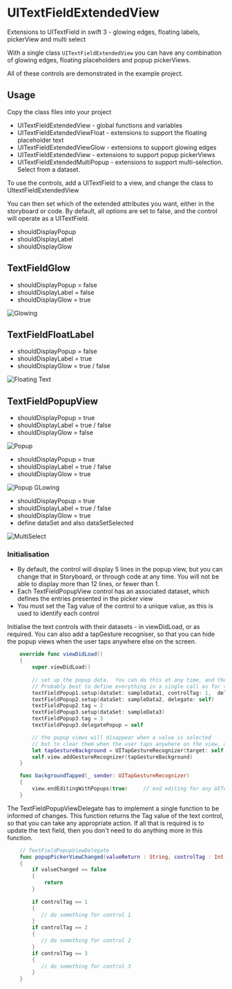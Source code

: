 # UITextFieldExtendedView
Extensions to UITextField in swift 3 - glowing edges, floating labels, pickerView and multi select

With a single class `UITextFieldExtendedView` you can have any combination of glowing edges, floating placeholders and popup pickerViews.

All of these controls are demonstrated in the example project.

## Usage
Copy the class files into your project
- UITextFieldExtendedView - global functions and variables
- UITextFieldExtendedViewFloat - extensions to support the floating placeholder text
- UITextFieldExtendedViewGlow - extensions to support glowing edges
- UITextFieldExtendedView - extensions to support popup pickerViews
- UITextFieldExtendedMultiPopup - extensions to support multi-selection.  Select from a dataset.

To use the controls, add a UITextField to a view, and change the class to UItextFieldExtendedView

You can then set which of the extended attributes you want, either in the storyboard or code.  By default, all options are set to false, and the control will operate as a UITextField.
- shouldDisplayPopup 
- shouldDisplayLabel
- shouldDisplayGlow

## TextFieldGlow
- shouldDisplayPopup    = false
- shouldDisplayLabel    = false
- shouldDisplayGlow     = true 

![Glowing](https://github.com/CarterMiller/TextFieldExtensions/blob/master/screenshots/Glowing.png)


## TextFieldFloatLabel
- shouldDisplayPopup    = false
- shouldDisplayLabel    = true
- shouldDisplayGlow     = true / false

![Floating Text](https://github.com/CarterMiller/TextFieldExtensions/blob/master/screenshots/Floating%20Text.png)

## TextFieldPopupView
- shouldDisplayPopup    = true
- shouldDisplayLabel    = true / false
- shouldDisplayGlow     = false

![Popup](https://github.com/CarterMiller/TextFieldExtensions/blob/master/screenshots/Popup.png)


- shouldDisplayPopup    = true
- shouldDisplayLabel    = true / false
- shouldDisplayGlow     = true

![Popup GLowing](https://github.com/CarterMiller/TextFieldExtensions/blob/master/screenshots/Popup%20Glowing.png)


- shouldDisplayPopup    = true
- shouldDisplayLabel    = true / false
- shouldDisplayGlow     = true
- define dataSet and also dataSetSelected


![MultiSelect](https://github.com/CarterMiller/TextFieldExtensions/blob/master/screenshots/MultiSelect.png)

### Initialisation
- By default, the control will display 5 lines in the popup view, but you can change that in Storyboard, or through code at any time.  You will not be able to display more than 12 lines, or fewer than 1.
- Each TextFieldPopupView control has an associated dataset, which defines the entries presented in the picker view
- You must set the Tag value of the control to a unique value, as this is used to identify each control

Initialise the text controls with their datasets - in viewDidLoad, or as required.  You can also add a tapGesture recogniser, so that you can hide the popup views when the user taps anywhere else on the screen.
```swift
    override func viewDidLoad()
    {
        super.viewDidLoad()
        
        // set up the popup data.  You can do this at any time, and there are a range of overrides
        // Probably best to define everything in a single call as for textFieldPopup1
        textFieldPopup1.setup(dataSet: sampleData1, controlTag: 1,  delegate: self)
        textFieldPopup2.setup(dataSet: sampleData2, delegate: self)
        textFieldPopup2.tag = 2
        textFieldPopup3.setup(dataSet: sampleData3)
        textFieldPopup3.tag = 3
        textFieldPopup3.delegatePopup = self

        // the popup views will disappear when a value is selected
        // but to clear them when the user taps anywhere on the view, add this gesture recogniser
        let tapGestureBackground = UITapGestureRecognizer(target: self, action: #selector(self.backgroundTapped(_:)))
        self.view.addGestureRecognizer(tapGestureBackground)    
    }

    func backgroundTapped(_ sender: UITapGestureRecognizer)
    {
        view.endEditingWithPopups(true)     // end editing for any UITextField controls, and also for standard controls
    }
```


The TextFieldPopupViewDelegate has to implement a single function to be informed of changes.  This function returns the Tag value of the text control, so that you can take any appropriate action.  If all that is required is to update the text field, then you don't need to do anything more in this function.

```swift
    // TextFieldPopupViewDelegate
    func popupPickerViewChanged(valueReturn : String, controlTag : Int, valueChanged : Bool)
    {
        if valueChanged == false
        {
            return
        }
        
        if controlTag == 1
        {
           // do something for control 1
        }
        if controlTag == 2
        {
           // do something for control 2
        }
        if controlTag == 3
        {
           // do something for control 3
        }
    }

```
